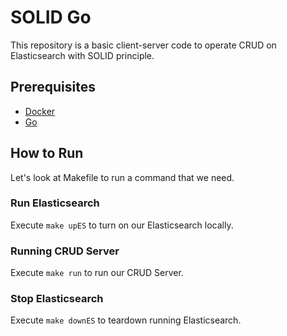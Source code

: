 # SOLID Go
This repository is a basic client-server code to operate CRUD on Elasticsearch with SOLID principle.

## Prerequisites
- [Docker](https://docs.docker.com/engine/install/)
- [Go](https://go.dev/doc/install)

## How to Run 
Let's look at Makefile to run a command that we need.

### Run Elasticsearch
Execute `make upES` to turn on our Elasticsearch locally.

### Running CRUD Server
Execute `make run` to run our CRUD Server.

### Stop Elasticsearch
Execute `make downES` to teardown running Elasticsearch.
